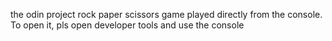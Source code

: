 the odin project rock paper scissors game played directly from the console. To open it, pls open developer tools and use the console
